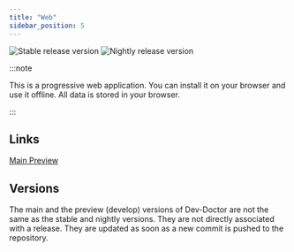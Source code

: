 ```yaml
---
title: "Web"
sidebar_position: 5
---
```


![Stable release version](https://img.shields.io/badge/dynamic/yaml?color=c4840d&label=Stable&query=%24.version&url=https%3A%2F%2Fraw.githubusercontent.com%2FLinwoodCloud%2Fdev_doctor%2Fstable%2Fapp%2Fpubspec.yaml&style=for-the-badge)
![Nightly release version](https://img.shields.io/badge/dynamic/yaml?color=f7d28c&label=Nightly&query=%24.version&url=https%3A%2F%2Fraw.githubusercontent.com%2FLinwoodCloud%2Fdev_doctor%2Fnightly%2Fapp%2Fpubspec.yaml&style=for-the-badge)

:::note

This is a progressive web application. You can install it on your browser and use it offline.
All data is stored in your browser.

:::

## Links

<div className="row margin-bottom--lg padding--sm">
<a className="button button--outline button--info button--lg margin--sm" href="https://dev-doctor.linwood.dev">
  Main
</a>
<a className="button button--outline button--danger button--lg margin--sm" href="https://preview.dev-doctor.linwood.dev">
  Preview
</a>
</div>

## Versions

The main and the preview (develop) versions of Dev-Doctor are not the same as the stable and nightly versions.
They are not directly associated with a release. They are updated as soon as a new commit is pushed to the repository.
